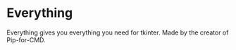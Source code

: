 # Everything
Everything gives you everything you need for tkinter. Made by the creator of Pip-for-CMD.
